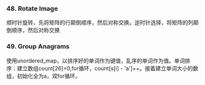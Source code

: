 ### 48. Rotate Image
顺时针旋转，先将矩阵的行颠倒顺序，然后对称交换。逆时针选择，将矩阵的列颠倒顺序，然后对称交换

### 49. Group Anagrams
使用unordered_map，以排序好的单词作为键值，乱序的单词作为值。单词排序：建立数组count[26]=0,for循环，count[s[i] - 'a']++。接着建立单词大小的数组，初始化全为a，双for循环。

